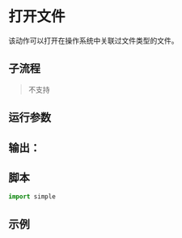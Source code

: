 # 打开文件 
该动作可以打开在操作系统中关联过文件类型的文件。



## 子流程

> 不支持


## 运行参数



## 输出：



## 脚本

```python
import simple

```

## 示例


